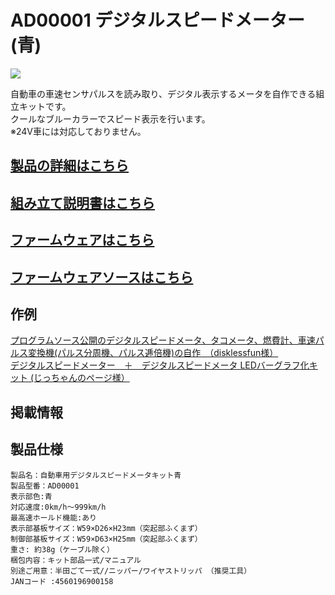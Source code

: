 # AD00001 デジタルスピードメーター(青)  

[![](https://bit-trade-one.co.jp/wp/wp-content/uploads/2014/04/aca30759e3116cac0215f597f431818a.png)](https://bit-trade-one.co.jp/product/assemblydisk/ad00001/)  

自動車の車速センサパルスを読み取り、デジタル表示するメータを自作できる組立キットです。  
クールなブルーカラーでスピード表示を行います。  
※24V車には対応しておりません。

## [製品の詳細はこちら](https://bit-trade-one.co.jp/product/assemblydisk/ad00001/)  

## [組み立て説明書はこちら](https://github.com/bit-trade-one/AD00001-Digital-Speed-Meter-Blue/blob/master/Manual/Manual_DSMblue.pdf)  

## [ファームウェアはこちら](https://github.com/bit-trade-one/AD00001-Digital-Speed-Meter-Blue/raw/master/Firmware/spd_meter.zip)  

## [ファームウェアソースはこちら](https://github.com/bit-trade-one/AD00001-Digital-Speed-Meter-Blue/raw/master/Firmware_source/ver011.zip)

## 作例

[プログラムソース公開のデジタルスピードメータ、タコメータ、燃費計、車速パルス変換機(パルス分周機、パルス逓倍機)の自作　（disklessfun様）](https://wikiwiki.jp/disklessfun/digital-speed-meter)  
[デジタルスピードメーター　＋　デジタルスピードメータ LEDバーグラフ化キット (じっちゃんのページ様）](https://minkara.carview.co.jp/userid/225201/car/1747782/7517193/parts.aspx)  


## 掲載情報



## 製品仕様

    製品名：自動車用デジタルスピードメータキット青  
    製品型番：AD00001  
    表示部色:青  
    対応速度:0km/h～999km/h  
    最高速ホールド機能:あり  
    表示部基板サイズ：W59×D26×H23mm（突起部ふくまず）  
    制御部基板サイズ：W59×D63×H25mm（突起部ふくまず）  
    重さ: 約38g（ケーブル除く）  
    梱包内容：キット部品一式/マニュアル  
    別途ご用意：半田ごて一式//ニッパー/ワイヤストリッパ （推奨工具）  
    JANコード :4560196900158  

